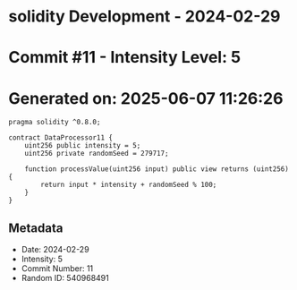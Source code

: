﻿# solidity Development - 2024-02-29
# Commit #11 - Intensity Level: 5
# Generated on: 2025-06-07 11:26:26
```solidity
pragma solidity ^0.8.0;

contract DataProcessor11 {
    uint256 public intensity = 5;
    uint256 private randomSeed = 279717;

    function processValue(uint256 input) public view returns (uint256) {
        return input * intensity + randomSeed % 100;
    }
}
```
## Metadata
- Date: 2024-02-29
- Intensity: 5
- Commit Number: 11
- Random ID: 540968491
